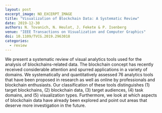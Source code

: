 ```yaml
---
layout: post
excerpt_image: NO_EXCERPT_IMAGE
title: "Visualization of Blockchain Data: A Systematic Review"
date: 2019-12-30
authors: N. Tovanich, N. Heulot, J. Fekete & P. Isenberg
venue: "IEEE Transactions on Visualization and Computer Graphics"
doi: 10.1109/TVCG.2019.2963018
categories:
  - review
---
```

We present a systematic review of visual analytics tools used for the analysis of blockchains-related data. The blockchain concept has recently received considerable attention and spurred applications in a variety of domains. We systematically and quantitatively assessed 76 analytics tools that have been proposed in research as well as online by professionals and blockchain enthusiasts. Our classification of these tools distinguishes (1) target blockchains, (2) blockchain data, (3) target audiences, (4) task domains, and (5) visualization types. Furthermore, we look at which aspects of blockchain data have already been explored and point out areas that deserve more investigation in the future.
